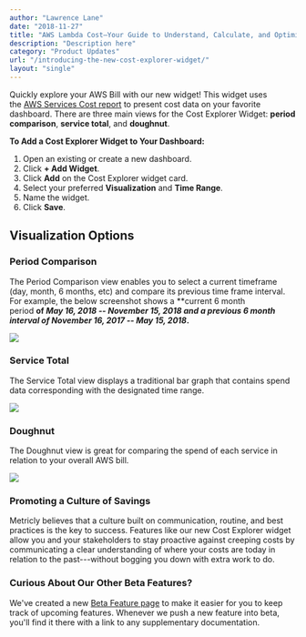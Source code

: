 ```yaml
---
author: "Lawrence Lane"
date: "2018-11-27"
title: "AWS Lambda Cost—Your Guide to Understand, Calculate, and Optimize"
description: "Description here"
category: "Product Updates"
url: "/introducing-the-new-cost-explorer-widget/"
layout: "single"
---
```

Quickly explore your AWS Bill with our new widget! This widget uses the [AWS Services Cost report](https://www.metricly.com/support/reports/aws-services-cost-report-user-guide/) to present cost data on your favorite dashboard. There are three main views for the Cost Explorer Widget: **period comparison**, **service total**, and **doughnut**.

**To Add a Cost Explorer Widget to Your Dashboard:**

1.  Open an existing or create a new dashboard.
2.  Click **+ Add Widget**.
3.  Click **Add** on the Cost Explorer widget card.
4.  Select your preferred **Visualization** and **Time Range**.
5.  Name the widget.
6.  Click **Save**.

## Visualization Options

### Period Comparison

The Period Comparison view enables you to select a current timeframe (day, month, 6 months, etc) and compare its previous time frame interval. For example, the below screenshot shows a **current 6 month period **of *May 16, 2018 -- November 15, 2018 *and a **previous 6 month interval** of *November 16, 2017 -- May 15, 2018***.**

![](https://www.metricly.com/wp-content/uploads/2018/11/cost-explorer-widget.png)

### Service Total

The Service Total view displays a traditional bar graph that contains spend data corresponding with the designated time range.

![](https://www.metricly.com/wp-content/uploads/2018/11/CE-service-total.png)

### Doughnut

The Doughnut view is great for comparing the spend of each service in relation to your overall AWS bill.

![](https://www.metricly.com/wp-content/uploads/2018/11/CE-doughnut.png)

### Promoting a Culture of Savings

Metricly believes that a culture built on communication, routine, and best practices is the key to success. Features like our new Cost Explorer widget allow you and your stakeholders to stay proactive against creeping costs by communicating a clear understanding of where your costs are today in relation to the past---without bogging you down with extra work to do.

### Curious About Our Other Beta Features?

We've created a new [Beta Feature page](https://www.metricly.com/support/beta-features/) to make it easier for you to keep track of upcoming features. Whenever we push a new feature into beta, you'll find it there with a link to any supplementary documentation.
